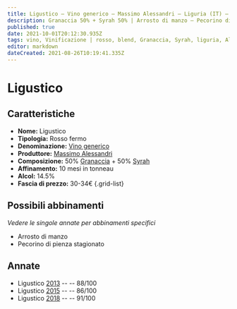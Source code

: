 ```yaml
---
title: Ligustico – Vino generico – Massimo Alessandri – Liguria (IT) – 30-34€ – 3★-5★
description: Granaccia 50% + Syrah 50% | Arrosto di manzo – Pecorino di pienza stagionato
published: true
date: 2021-10-01T20:12:30.935Z
tags: vino, Vinificazione | rosso, blend, Granaccia, Syrah, liguria, Alimento | manzo, Cottura | arrosto, Alimento | formaggio, Alimento-dettagli | Pecorino di pienza stagionato, fermo, Valutazioni | 5 stelle, Prezzi | 30-34€
editor: markdown
dateCreated: 2021-08-26T10:19:41.335Z
---
```


# Ligustico

## Caratteristiche
- **Nome:** Ligustico
- **Tipologia:** Rosso fermo
- **Denominazione:** [Vino generico](/denominazioni/Italia/Vino-Generico) 
- **Produttore:** [Massimo Alessandri](/produttori/Italia/Liguria/Massimo-Alessandri) 
- **Composizione:** 50% [Granaccia](/vitigni/Italia/bacca-nera/granaccia) + 50% [Syrah](/vitigni/Francia/bacca-nera/syrah)
- **Affinamento:** 10 mesi in tonneau
- **Alcol:** 14.5%
- **Fascia di prezzo:** 30-34€
{.grid-list}



## Possibili abbinamenti
*Vedere le singole annate per abbinamenti specifici*

- Arrosto di manzo
- Pecorino di pienza stagionato

## Annate
- Ligustico [2013](vini/Italia/Liguria/Massimo-Alessandri/Grand-Pere/2013) -- <span class="star-3"></span> -- 88/100
- Ligustico [2015](vini/Italia/Liguria/Massimo-Alessandri/Grand-Pere/2015) -- <span class="star-3"></span> -- 86/100
- Ligustico [2018](vini/Italia/Liguria/Massimo-Alessandri/Grand-Pere/2018) -- <span class="star-5"></span> -- 91/100
